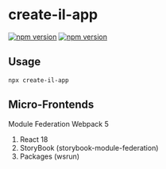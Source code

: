 # create-il-app

[![npm version](https://badge.fury.io/js/create-il-app.svg)](https://badge.fury.io/js/create-il-app) [![npm version](https://img.shields.io/npm/dm/create-il-app.svg)](https://badge.fury.io/js/create-il-app)

## Usage

```
npx create-il-app
```
## Micro-Frontends

Module Federation Webpack 5
1. React 18
2. StoryBook (storybook-module-federation)
3. Packages (wsrun)
